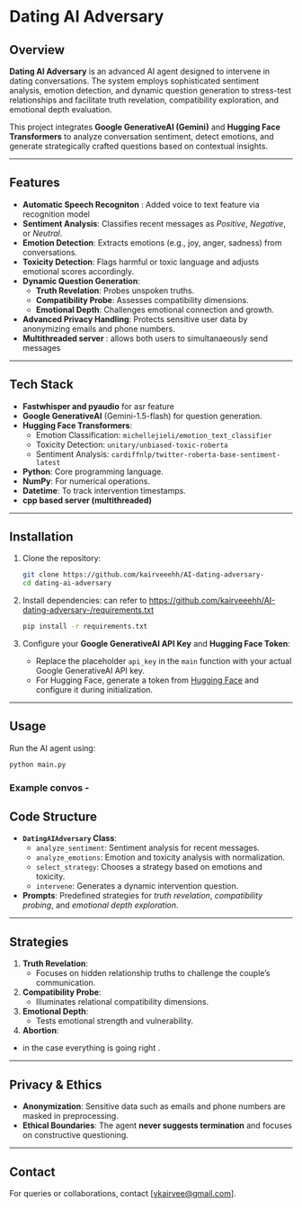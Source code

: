 

# Dating AI Adversary

## Overview
**Dating AI Adversary** is an advanced AI agent designed to intervene in dating conversations. The system employs sophisticated sentiment analysis, emotion detection, and dynamic question generation to stress-test relationships and facilitate truth revelation, compatibility exploration, and emotional depth evaluation.

This project integrates **Google GenerativeAI (Gemini)** and **Hugging Face Transformers** to analyze conversation sentiment, detect emotions, and generate strategically crafted questions based on contextual insights.

---

## Features
- **Automatic Speech Recogniton** : Added voice to text feature via recognition model
- **Sentiment Analysis**: Classifies recent messages as *Positive*, *Negative*, or *Neutral*.
- **Emotion Detection**: Extracts emotions (e.g., joy, anger, sadness) from conversations.
- **Toxicity Detection**: Flags harmful or toxic language and adjusts emotional scores accordingly.
- **Dynamic Question Generation**:
  - **Truth Revelation**: Probes unspoken truths.
  - **Compatibility Probe**: Assesses compatibility dimensions.
  - **Emotional Depth**: Challenges emotional connection and growth.
- **Advanced Privacy Handling**: Protects sensitive user data by anonymizing emails and phone numbers.
- **Multithreaded server** : allows both users to simultanaeously send messages 

---

## Tech Stack
- **Fastwhisper and pyaudio** for asr feature
- **Google GenerativeAI** (Gemini-1.5-flash) for question generation.
- **Hugging Face Transformers**:
  - Emotion Classification: `michellejieli/emotion_text_classifier`
  - Toxicity Detection: `unitary/unbiased-toxic-roberta`
  - Sentiment Analysis: `cardiffnlp/twitter-roberta-base-sentiment-latest`
- **Python**: Core programming language.
- **NumPy**: For numerical operations.
- **Datetime**: To track intervention timestamps.
- **cpp based server (multithreaded)**

---

## Installation

1. Clone the repository:
   ```bash
   git clone https://github.com/kairveeehh/AI-dating-adversary-
   cd dating-ai-adversary
   ```

2. Install dependencies: can refer to https://github.com/kairveeehh/AI-dating-adversary-/requirements.txt
   ```bash
   pip install -r requirements.txt
   ```

3. Configure your **Google GenerativeAI API Key** and **Hugging Face Token**:
   - Replace the placeholder `api_key` in the `main` function with your actual Google GenerativeAI API key.
   - For Hugging Face, generate a token from [Hugging Face](https://huggingface.co) and configure it during initialization.

---

## Usage

Run the AI agent using:
```bash
python main.py
```

### Example convos - 
 

## Code Structure

- **`DatingAIAdversary` Class**:
  - `analyze_sentiment`: Sentiment analysis for recent messages.
  - `analyze_emotions`: Emotion and toxicity analysis with normalization.
  - `select_strategy`: Chooses a strategy based on emotions and toxicity.
  - `intervene`: Generates a dynamic intervention question.
- **Prompts**: Predefined strategies for *truth revelation*, *compatibility probing*, and *emotional depth exploration*.

---

## Strategies

1. **Truth Revelation**:
   - Focuses on hidden relationship truths to challenge the couple’s communication.
2. **Compatibility Probe**:
   - Illuminates relational compatibility dimensions.
3. **Emotional Depth**:
   - Tests emotional strength and vulnerability.
4. **Abortion**: 
  - in the case everything is going right .   

---

## Privacy & Ethics
- **Anonymization**: Sensitive data such as emails and phone numbers are masked in preprocessing.
- **Ethical Boundaries**: The agent **never suggests termination** and focuses on constructive questioning.

---






## Contact
For queries or collaborations, contact [vkairvee@gmail.com].
